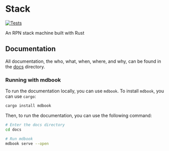 # Stack

[![Tests](https://github.com/Vandesm14/stack/actions/workflows/tests.yml/badge.svg)](https://github.com/Vandesm14/stack/actions/workflows/tests.yml)

<!-- [![Checks](https://github.com/Vandesm14/stack/actions/workflows/check.yml/badge.svg)](https://github.com/Vandesm14/stack/actions/workflows/check.yml) -->

An RPN stack machine built with Rust

## Documentation

All documentation, the who, what, when, where, and why, can be found in the [docs](./docs) directory.

### Running with mdbook

To run the documentation locally, you can use `mdbook`. To install `mdbook`, you can use `cargo`:

```sh
cargo install mdbook
```

Then, to run the documentation, you can use the following command:

```sh
# Enter the docs directory
cd docs

# Run mdbook
mdbook serve --open
```